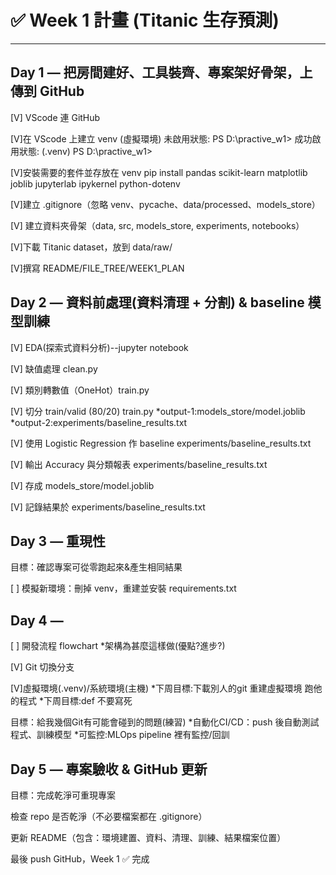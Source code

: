 # ✅ Week 1 計畫 (Titanic 生存預測)
---
## Day 1 — 把房間建好、工具裝齊、專案架好骨架，上傳到 GitHub

 [V] VScode 連 GitHub

 [V]在 VScode 上建立 venv (虛擬環境)
 未啟用狀態: PS D:\practive_w1>
 成功啟用狀態: (.venv) PS D:\practive_w1>

 [V]安裝需要的套件並存放在 venv
 pip install pandas scikit-learn matplotlib joblib jupyterlab ipykernel python-dotenv

 [V]建立 .gitignore（忽略 venv、pycache、data/processed、models_store）

 [V] 建立資料夾骨架（data, src, models_store, experiments, notebooks）

 [V]下載 Titanic dataset，放到 data/raw/

 [V]撰寫 README/FILE_TREE/WEEK1_PLAN


## Day 2 — 資料前處理(資料清理 + 分割) & baseline 模型訓練

[V] EDA(探索式資料分析)--jupyter notebook

[V] 缺值處理 clean.py

[V] 類別轉數值（OneHot）train.py

[V] 切分 train/valid (80/20)  train.py
     *output-1:models_store/model.joblib
     *output-2:experiments/baseline_results.txt

[V] 使用 Logistic Regression 作 baseline  experiments/baseline_results.txt

[V] 輸出 Accuracy 與分類報表 experiments/baseline_results.txt

[V] 存成 models_store/model.joblib

[V] 記錄結果於 experiments/baseline_results.txt


## Day 3 — 重現性

目標：確認專案可從零跑起來&產生相同結果

[ ] 模擬新環境：刪掉 venv，重建並安裝 requirements.txt


## Day 4 — 

[ ] 開發流程 flowchart
*架構為甚麼這樣做(優點?進步?)

[V] Git 切換分支

[V]虛擬環境(.venv)/系統環境(主機)
*下周目標:下載別人的git 重建虛擬環境 跑他的程式
*下周目標:def 不要寫死


目標：給我幾個Git有可能會碰到的問題(練習)
*自動化CI/CD：push 後自動測試程式、訓練模型
*可監控:MLOps pipeline 裡有監控/回訓




## Day 5 — 專案驗收 & GitHub 更新

目標：完成乾淨可重現專案

 檢查 repo 是否乾淨（不必要檔案都在 .gitignore）

 更新 README（包含：環境建置、資料、清理、訓練、結果檔案位置）

 最後 push GitHub，Week 1 ✅ 完成
